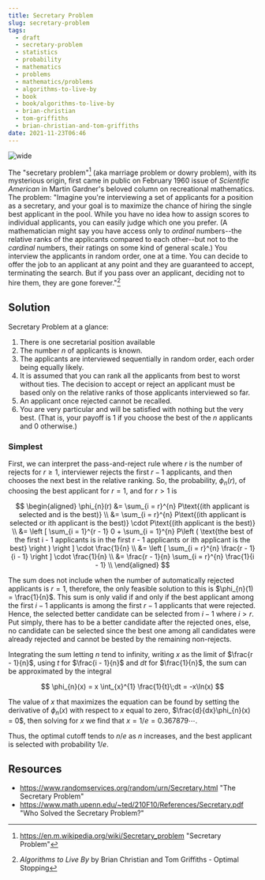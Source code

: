 ```yaml
---
title: Secretary Problem
slug: secretary-problem
tags:
  - draft
  - secretary-problem
  - statistics
  - probability
  - mathematics
  - problems
  - mathematics/problems
  - algorithms-to-live-by
  - book
  - book/algorithms-to-live-by
  - brian-christian
  - tom-griffiths
  - brian-christian-and-tom-griffiths
date: 2021-11-23T06:46
---
```



![wide](https://upload.wikimedia.org/wikipedia/commons/thumb/c/c4/Secretary_problem_graphs.svg/1280px-Secretary_problem_graphs.svg.png "Image from Wikimedia Commons (cc)")

The "secretary problem"[^1] (aka marriage problem or dowry problem), with its
mysterious origin, first came in public on February 1960 issue of _Scientific
American_ in Martin Gardner's beloved column on recreational mathematics. The
problem: "Imagine you're interviewing a set of applicants for a position as
a secretary, and your goal is to maximize the chance of hiring the single best
applicant in the pool. While you have no idea how to assign scores to individual
applicants, you can easily judge which one you prefer. (A mathematician might
say you have access only to _ordinal_ numbers--the relative ranks of the
applicants compared to each other--but not to the _cardinal_ numbers, their
ratings on some kind of general scale.) You interview the applicants in random
order, one at a time. You can decide to offer the job to an applicant at any
point and they are guaranteed to accept, terminating the search. But if you pass
over an applicant, deciding not to hire them, they are gone forever."[^2]


## Solution

Secretary Problem at a glance:

1. There is one secretarial position available
2. The number $n$ of applicants is known.
3. The applicants are interviewed sequentially in random order, each order being
   equally likely.
4. It is assumed that you can rank all the applicants from best to worst without
   ties. The decision to accept or reject an applicant must be based only on the
   relative ranks of those applicants interviewed so far.
5. An applicant once rejected cannot be recalled.
6. You are very particular and will be satisfied with nothing but the very best.
   (That is, your payoff is 1 if you choose the best of the $n$ applicants and
   0 otherwise.)

### Simplest

First, we can interpret the pass-and-reject rule where $r$ is the number of
rejects for $r \ge 1$, interviewer rejects the first $r - 1$ applicants, and
then chooses the next best in the relative ranking. So, the probability,
$\phi_{n}(r)$, of choosing the best applicant for $r = 1$, and for $r > 1$ is

$$
\begin{aligned}
   \phi_{n}(r) &= \sum_{i = r}^{n} P\text{(ith applicant is selected and is the best)} \\
   &= \sum_{i = r}^{n} P\text{(ith applicant is selected or ith applicant is the best)} \cdot P\text{(ith applicant is the best)} \\
   &= \left [ \sum_{i = 1}^{r - 1} 0 + \sum_{i = 1}^{n} P\left ( \text{the best of the first i - 1 applicants is in the first r - 1 applicants or ith applicant is the best} \right ) \right ] \cdot \frac{1}{n} \\
   &= \left [ \sum_{i = r}^{n} \frac{r - 1}{i - 1} \right ] \cdot \frac{1}{n} \\
   &= \frac{r - 1}{n} \sum_{i = r}^{n} \frac{1}{i - 1} \\
\end{aligned}
$$

The sum does not include when the number of automatically rejected applicants is
$r = 1$, therefore, the only feasible solution to this is $\phi_{n}(1)
= \frac{1}{n}$. This sum is only valid if and only if the best applicant among
the first $i - 1$ applicants is among the first $r - 1$ applicants that were
rejected. Hence, the selected better candidate can be selected from $i - 1$
where $i > r$. Put simply, there has to be a better candidate after the rejected
ones, else, no candidate can be selected since the best one among all candidates
were already rejected and cannot be bested by the remaining non-rejects.

Integrating the sum letting $n$ tend to infinity, writing $x$ as the limit of
$\frac{r - 1}{n}$, using $t$ for $\frac{i - 1}{n}$ and $dt$ for $\frac{1}{n}$,
the sum can be approximated by the integral

$$
\phi_{n}(x) = x \int_{x}^{1} \frac{1}{t}\;dt = -x\ln(x)
$$

The value of $x$ that maximizes the equation can be found by setting the
derivative of $\phi_{n}(x)$ with respect to $x$ equal to zero,
$\frac{d}{dx}\phi_{n}(x) = 0$, then solving for $x$ we find that $x = 1/e
= 0.367879 \cdots$.

Thus, the optimal cutoff tends to $n/e$ as $n$ increases, and the best
applicant is selected with probability $1/e$.

## Resources

- https://www.randomservices.org/random/urn/Secretary.html "The Secretary Problem"
- https://www.math.upenn.edu/~ted/210F10/References/Secretary.pdf "Who Solved the Secretary Problem?"


[^1]: https://en.m.wikipedia.org/wiki/Secretary_problem "Secretary Problem"
[^2]: _Algorithms to Live By_ by Brian Christian and Tom Griffiths - Optimal Stopping
